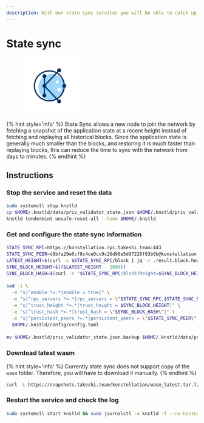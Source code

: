 ```yaml
---
description: With our state sync services you will be able to catch up latest chain block in matter of minutes
---
```


# State sync

<figure><img src="https://github.com/takeshi-val/Logo/raw/main/konstellation.png" width="150" alt=""><figcaption></figcaption></figure>

{% hint style='info' %}
State Sync allows a new node to join the network by fetching a snapshot of the application state 
at a recent height instead of fetching and replaying all historical blocks. Since the 
application state is generally much smaller than the blocks, and restoring it is much 
faster than replaying blocks, this can reduce the time to sync with the network from days to minutes.
{% endhint %}

## Instructions

### Stop the service and reset the data

```bash
sudo systemctl stop knstld
cp $HOME/.knstld/data/priv_validator_state.json $HOME/.knstld/priv_validator_state.json.backup
knstld tendermint unsafe-reset-all --home $HOME/.knstld
```

### Get and configure the state sync information

```bash
STATE_SYNC_RPC=https://konstellation.rpc.takeshi.team:443
STATE_SYNC_PEER=d9bfa29e0cf9c4ce0cc9c26d98e5d97228f93b0b@konstellation.rpc.takeshi.team:13656
LATEST_HEIGHT=$(curl -s $STATE_SYNC_RPC/block | jq -r .result.block.header.height)
SYNC_BLOCK_HEIGHT=$(($LATEST_HEIGHT - 2000))
SYNC_BLOCK_HASH=$(curl -s "$STATE_SYNC_RPC/block?height=$SYNC_BLOCK_HEIGHT" | jq -r .result.block_id.hash)

sed -i \
  -e "s|^enable *=.*|enable = true|" \
  -e "s|^rpc_servers *=.*|rpc_servers = \"$STATE_SYNC_RPC,$STATE_SYNC_RPC\"|" \
  -e "s|^trust_height *=.*|trust_height = $SYNC_BLOCK_HEIGHT|" \
  -e "s|^trust_hash *=.*|trust_hash = \"$SYNC_BLOCK_HASH\"|" \
  -e "s|^persistent_peers *=.*|persistent_peers = \"$STATE_SYNC_PEER\"|" \
  $HOME/.knstld/config/config.toml

mv $HOME/.knstld/priv_validator_state.json.backup $HOME/.knstld/data/priv_validator_state.json
```

### Download latest wasm

{% hint style='info' %}
Currently state sync does not support copy of the `wasm` folder. Therefore, you will have to download it manually.
{% endhint %}

```bash
curl -L https://snapshots.takeshi.team/konstellation/wasm_latest.tar.lz4 | lz4 -dc - | tar -xf - -C $HOME/.knstld
```

### Restart the service and check the log

```bash
sudo systemctl start knstld && sudo journalctl -u knstld -f --no-hostname -o cat
```
